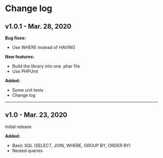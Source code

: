 # Change log

## v1.0.1 - Mar. 28, 2020

**Bug fixes:**
- Use WHERE instead of HAVING

**New features:**
- Build the library into one .phar file
- Use PHPUnit

**Added:**
- Some unit tests
- Change log

---

## v1.0 - Mar. 23, 2020

Initial release

**Added:**
- Basic SQL (SELECT, JOIN, WHERE, GROUP BY, ORDER BY)
- Nested queries
